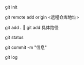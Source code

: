 git init
<!-- 初始化仓库 -->

git remote add origin <远程仓库地址>
<!-- 推荐使用ssh https://github.com/github用户名/git_practice.git -->

git add . || git add 具体路径
<!-- 可以一次性添加也可以单独添加 -->

git status
<!-- 当使用git add 后使用上述命令即可查看有哪些被添加了但是还没有commit提交的 -->


git commit -m "信息"
<!-- 这个是提交到本地仓库的意思 -->

git log 
<!-- 查看历史提交信息 -->